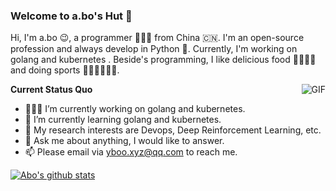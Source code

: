 ### Welcome to a.bo's Hut 👋



Hi, I'm a.bo 😉, a programmer 👨🏻‍💻 from China 🇨🇳. I'm an open-source profession and always develop in Python 🐍. Currently, I'm working on golang and kubernetes . Beside's programming, I like delicious food 🥗🥩🌮🍣 and doing sports 🏃⛹️‍♂️🏋🏼‍♂️.

  <img align="right" alt="GIF" src="https://media.giphy.com/media/iIqmM5tTjmpOB9mpbn/giphy.gif" />

**Current Status Quo**

- 👨🏻‍💻 I’m currently working on golang and kubernetes.
- 🌱 I’m currently learning golang and kubernetes.
- 🤔 My research interests are Devops, Deep Reinforcement Learning, etc.
- 💬 Ask me about anything, I would like to answer.
- 📫 Please email via yboo.xyz@qq.com to reach me.

[![Abo's github stats](https://github-readme-stats.vercel.app/api?username=a-bo&show_icons=true)](https://github.com/anuraghazra/github-readme-stats)
